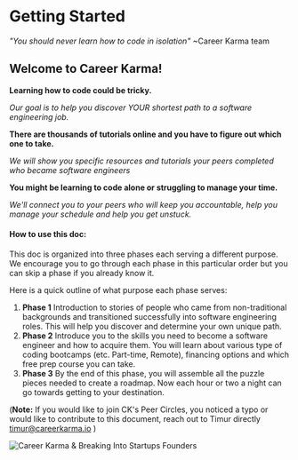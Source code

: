 # Getting Started

_"You should never learn how to code in isolation"_ ~Career Karma team

## Welcome to Career Karma!

**Learning how to code could be tricky.**

_Our goal is to help you discover YOUR shortest path to a software engineering job._

**There are thousands of tutorials online and you have to figure out which one to take.**

_We will show you specific resources and tutorials your peers completed who became software engineers_

**You might be learning to code alone or struggling to manage your time.**

_We'll connect you to your peers who will keep you accountable, help you manage your schedule and help you get unstuck._

#### How to use this doc:

This doc is organized into three phases each serving a different purpose. We encourage you to go through each phase in this particular order but you can skip a phase if you already know it.

Here is a quick outline of what purpose each phase serves:

1. **Phase 1** Introduction to stories of people who came from non-traditional backgrounds and transitioned successfully into software engineering roles. This will help you discover and determine your own unique path.
2. **Phase 2** Introduce you to the skills you need to become a software engineer and how to acquire them. You will learn about various type of coding bootcamps \(etc. Part-time, Remote\), financing options and which free prep course you can take.
3. **Phase 3** By the end of this phase, you will assemble all the puzzle pieces needed to create a roadmap. Now each hour or two a night can go towards getting to your destination.

\(**Note:** If you would like to join CK's Peer Circles, you noticed a typo or would like to contribute to this document, reach out to Timur directly[ timur@careerkarma.io](mailto:timur@careerkarma.io) \) 

![Career Karma &amp; Breaking Into Startups Founders](https://user-images.githubusercontent.com/25531425/45248567-6c4cab00-b2c7-11e8-8d86-0b31633c2763.jpg)

